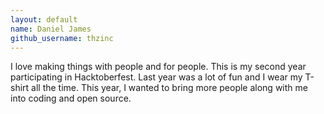```yaml
---
layout: default
name: Daniel James
github_username: thzinc
---
```


I love making things with people and for people. This is my second year participating in Hacktoberfest. Last year was a lot of fun and I wear my T-shirt all the time. This year, I wanted to bring more people along with me into coding and open source.